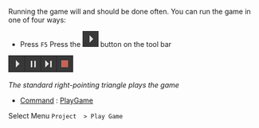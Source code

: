 Running the game will and should be done often. You can run the game in one of four ways:
* Press `F5`
 Press the ![image](https://raw.githubusercontent.com/ZilchEngine/ZilchFiles/master/doc_files/47180.png) button on the tool bar


![image](https://raw.githubusercontent.com/ZilchEngine/ZilchFiles/master/doc_files/47176.png)


*The standard right-pointing triangle plays the game*

- [Command](commands.md) : [PlayGame](../../../../code_reference/command_reference.md#playgame)

 Select Menu `Project  > Play Game`
 

 